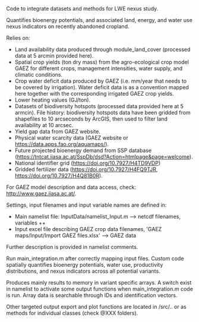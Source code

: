 Code to integrate datasets and methods for LWE nexus study.

Quantifies bioenergy potentials, and associated land, energy, and water use nexus indicators on recently abandoned cropland.

Relies on:
- Land availability data produced through module_land_cover (processed data at 5 arcmin provided here).
- Spatial crop yields (ton dry mass) from the agro-ecological crop model GAEZ for different crops, management intensities, water supply, and climatic conditions.
- Crop water deficit data produced by GAEZ (i.e. mm/year that needs to be covered by irrigation). Water deficit data is as a convention mapped here together with the corresponding irrigated GAEZ crop yields.
- Lower heating values (GJ/ton).
- Datasets of biodiversity hotspots (processed data provided here at 5 armcin). 
  File history: biodiversity hotspots data have been gridded from shapefiles to 10 arcseconds by ArcGIS, then used to filter land availability at 10 arcsec.
- Yield gap data from GAEZ website.
- Physical water scarcity data (GAEZ website or https://data.apps.fao.org/aquamaps/).
- Future projected bioenergy demand from SSP database (https://tntcat.iiasa.ac.at/SspDb/dsd?Action=htmlpage&page=welcome).
- National identifier grid (https://doi.org/10.7927/H4TD9VDP)
- Gridded fertilizer data (https://doi.org/10.7927/H4FQ9TJR, https://doi.org/10.7927/H4Q81B0R). 

For GAEZ model description and data access, check: http://www.gaez.iiasa.ac.at/.

Settings, input filenames and input variable names are defined in: 
 - Main namelist file: InputData/namelist_Input.m --> netcdf filenames, variables ++
 - Input excel file describing GAEZ crop data filenames, 'GAEZ maps/Input/Import GAEZ files.xlsx' --> GAEZ data

 Further description is provided in namelist comments.

Run main_integration.m after correctly mapping input files. Custom code spatially quantifies bioenergy potentials, water use, productivity distributions, and nexus indicators across all potential variants.

Produces mainly results to memory in variant specific arrays. A switch exist in namelist to activate some output functions when main_integration.m code is run. Array data is searchable through IDs and identification vectors.

Other targeted output export and plot functions are located in /src/.. or as methods for individual classes (check @XXX folders).



